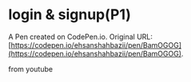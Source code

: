 # login & signup(P1)

A Pen created on CodePen.io. Original URL: [https://codepen.io/ehsanshahbazii/pen/BamOGOG](https://codepen.io/ehsanshahbazii/pen/BamOGOG).

from youtube